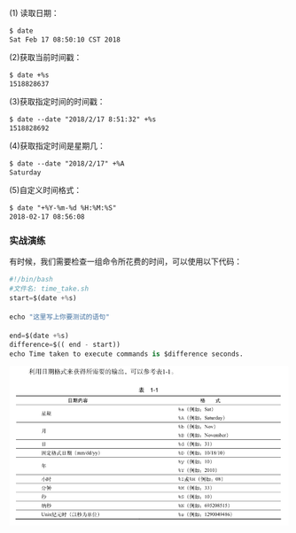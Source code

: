 \(1\) 读取日期：

```
$ date
Sat Feb 17 08:50:10 CST 2018
```

\(2\)获取当前时间戳：

```
$ date +%s
1518828637
```

\(3\)获取指定时间的时间戳：

```
$ date --date "2018/2/17 8:51:32" +%s
1518828692
```

\(4\)获取指定时间是星期几：

```
$ date --date "2018/2/17" +%A
Saturday
```

\(5\)自定义时间格式：

```
$ date "+%Y-%m-%d %H:%M:%S"
2018-02-17 08:56:08
```

### 实战演练

有时候，我们需要检查一组命令所花费的时间，可以使用以下代码：

```py
#!/bin/bash
#文件名: time_take.sh
start=$(date +%s)

echo "这里写上你要测试的语句"

end=$(date +%s)
difference=$(( end - start))
echo Time taken to execute commands is $difference seconds.
```

![](/assets/import223123123.png)

